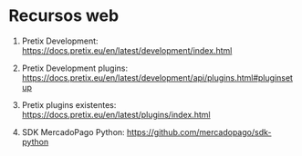 # Recursos web

1. Pretix Development:
https://docs.pretix.eu/en/latest/development/index.html

1. Pretix Development plugins:
https://docs.pretix.eu/en/latest/development/api/plugins.html#pluginsetup

2. Pretix plugins existentes:
https://docs.pretix.eu/en/latest/plugins/index.html

1. SDK MercadoPago Python:
https://github.com/mercadopago/sdk-python



